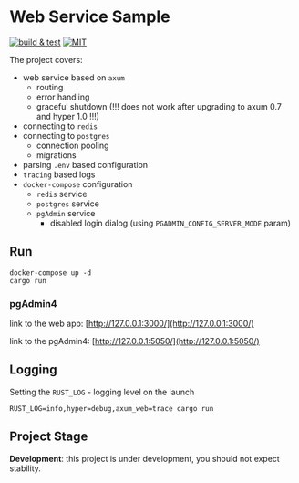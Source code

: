 # Web Service Sample

[![build & test](https://github.com/sheroz/axum-web/actions/workflows/ci.yml/badge.svg)](https://github.com/sheroz/axum-web/actions/workflows/ci.yml)
[![MIT](https://img.shields.io/github/license/sheroz/axum-web)](https://github.com/sheroz/axum-web/tree/main/LICENSE)

The project covers:

- web service based on `axum`
  - routing
  - error handling
  - graceful shutdown (!!! does not work after upgrading to axum 0.7 and hyper 1.0 !!!)
- connecting to `redis`
- connecting to `postgres`
  - connection pooling
  - migrations
- parsing `.env` based configuration
- `tracing` based logs
- `docker-compose` configuration
  - `redis` service
  - `postgres` service
  - `pgAdmin` service
    - disabled login dialog (using `PGADMIN_CONFIG_SERVER_MODE` param)

## Run

```text
docker-compose up -d
cargo run
```

### pgAdmin4

link to the web app: [http://127.0.0.1:3000/](http://127.0.0.1:3000/)

link to the pgAdmin4: [http://127.0.0.1:5050/](http://127.0.0.1:5050/)

## Logging

Setting the `RUST_LOG` - logging level on the launch

```text
RUST_LOG=info,hyper=debug,axum_web=trace cargo run
```

## Project Stage

**Development**: this project is under development, you should not expect stability.
